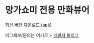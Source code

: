 # 망가쇼미 전용 만화뷰어 # 

[최신 버전 다운로드 (apk)](https://github.com/junheah/MangaViewAndroid/releases/download/7/mangaViewer_release_007.apk)

버그제보/문의는 여기로 > [개발자 블로그](https://blog.naver.com/imaginaly)
